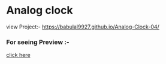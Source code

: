 # Analog clock
view Project:- https://babulal9927.github.io/Analog-Clock-04/
### For seeing Preview :- 
[click here](https://babulal9927.github.io/Analog-Clock-04/)

